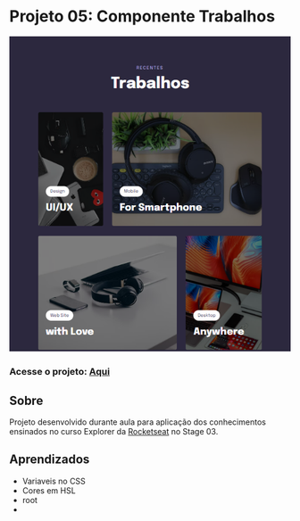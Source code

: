 # Projeto 05: Componente Trabalhos
<img src="./images/screenshot.png"/>

### Acesse o projeto: [Aqui](https://jonasncsantos.github.io/Crie-seu-evento/)

## Sobre
Projeto desenvolvido durante aula para aplicação dos conhecimentos ensinados no curso Explorer da [Rocketseat](https://www.rocketseat.com.br/) no Stage 03.

## Aprendizados
- Variaveis no CSS
- Cores em HSL 
- root 
- 